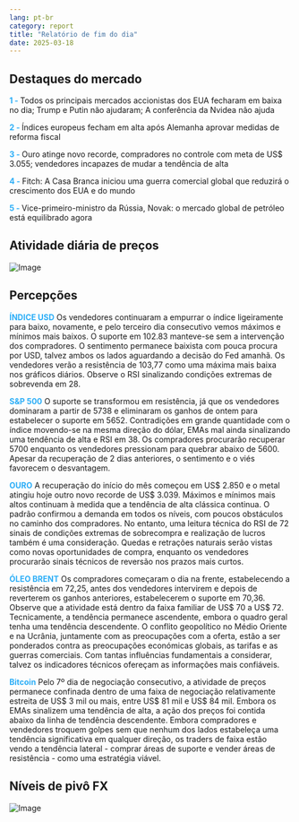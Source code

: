 ```yaml
---
lang: pt-br
category: report
title: "Relatório de fim do dia"
date: 2025-03-18
---
```



<h2>Destaques do mercado</h2>
<strong style="color: #2caef7;">1 - </strong> Todos os principais mercados accionistas dos EUA fecharam em baixa no dia; Trump e Putin não ajudaram; A conferência da Nvidea não ajuda

<strong style="color: #2caef7;">2 - </strong> Índices europeus fecham em alta após Alemanha aprovar medidas de reforma fiscal

<strong style="color: #2caef7;">3 - </strong> Ouro atinge novo recorde, compradores no controle com meta de US$ 3.055; vendedores incapazes de mudar a tendência de alta

<strong style="color: #2caef7;">4 - </strong> Fitch: A Casa Branca iniciou uma guerra comercial global que reduzirá o crescimento dos EUA e do mundo

<strong style="color: #2caef7;">5 - </strong> Vice-primeiro-ministro da Rússia, Novak: o mercado global de petróleo está equilibrado agora



<h2>Atividade diária de preços</h2>
<img src="https://markleighedu.github.io/img/Mar-2025/18-Mar-2025/price.jpg" alt="Image"/>

<h2>Percepções</h2>
<strong style="color: #2caef7;">ÍNDICE USD</strong> Os vendedores continuaram a empurrar o índice ligeiramente para baixo, novamente, e pelo terceiro dia consecutivo vemos máximos e mínimos mais baixos. O suporte em 102.83 manteve-se sem a intervenção dos compradores. O sentimento permanece baixista com pouca procura por USD, talvez ambos os lados aguardando a decisão do Fed amanhã. Os vendedores verão a resistência de 103,77 como uma máxima mais baixa nos gráficos diários. Observe o RSI sinalizando condições extremas de sobrevenda em 28. 

<strong style="color: #2caef7;">S&P 500</strong> O suporte se transformou em resistência, já que os vendedores dominaram a partir de 5738 e eliminaram os ganhos de ontem para estabelecer o suporte em 5652. Contradições em grande quantidade com o índice movendo-se na mesma direção do dólar, EMAs mal ainda sinalizando uma tendência de alta e RSI em 38. Os compradores procurarão recuperar 5700 enquanto os vendedores pressionam para quebrar abaixo de 5600. Apesar da recuperação de 2 dias anteriores, o sentimento e o viés favorecem o desvantagem. 

<strong style="color: #2caef7;">OURO</strong> A recuperação do início do mês começou em US$ 2.850 e o metal atingiu hoje outro novo recorde de US$ 3.039. Máximos e mínimos mais altos continuam à medida que a tendência de alta clássica continua. O padrão confirmou a demanda em todos os níveis, com poucos obstáculos no caminho dos compradores. No entanto, uma leitura técnica do RSI de 72 sinais de condições extremas de sobrecompra e realização de lucros também é uma consideração. Quedas e retrações naturais serão vistas como novas oportunidades de compra, enquanto os vendedores procurarão sinais técnicos de reversão nos prazos mais curtos. 

<strong style="color: #2caef7;">ÓLEO BRENT</strong> Os compradores começaram o dia na frente, estabelecendo a resistência em 72,25, antes dos vendedores intervirem e depois de reverterem os ganhos anteriores, estabelecerem o suporte em 70,36. Observe que a atividade está dentro da faixa familiar de US$ 70 a US$ 72. Tecnicamente, a tendência permanece ascendente, embora o quadro geral tenha uma tendência descendente. O conflito geopolítico no Médio Oriente e na Ucrânia, juntamente com as preocupações com a oferta, estão a ser ponderados contra as preocupações económicas globais, as tarifas e as guerras comerciais. Com tantas influências fundamentais a considerar, talvez os indicadores técnicos ofereçam as informações mais confiáveis.   

<strong style="color: #2caef7;">Bitcoin</strong> Pelo 7º dia de negociação consecutivo, a atividade de preços permanece confinada dentro de uma faixa de negociação relativamente estreita de US$ 3 mil ou mais, entre US$ 81 mil e US$ 84 mil. Embora os EMAs sinalizem uma tendência de alta, a ação dos preços foi contida abaixo da linha de tendência descendente. Embora compradores e vendedores troquem golpes sem que nenhum dos lados estabeleça uma tendência significativa em qualquer direção, os traders de faixa estão vendo a tendência lateral - comprar áreas de suporte e vender áreas de resistência - como uma estratégia viável.



<h2>Níveis de pivô FX</h2>
<img src="https://markleighedu.github.io/img/Mar-2025/18-Mar-2025/pivot.jpg" alt="Image"/>